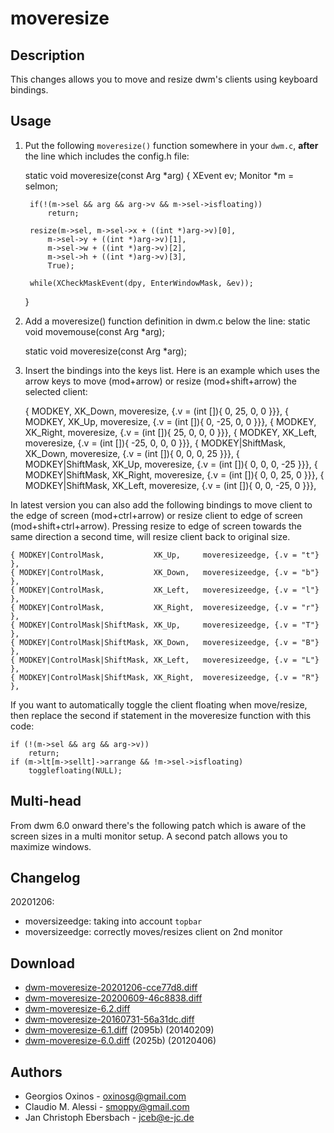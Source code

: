 moveresize
==========

Description
-----------
This changes allows you to move and resize dwm's clients using keyboard
bindings.

Usage
-----
1. Put the following `moveresize()` function somewhere in your `dwm.c`,
  **after** the line which includes the config.h file:

	static void
	moveresize(const Arg *arg)
	{
		XEvent ev;
		Monitor *m = selmon;

		if(!(m->sel && arg && arg->v && m->sel->isfloating))
			return;

		resize(m->sel, m->sel->x + ((int *)arg->v)[0],
			m->sel->y + ((int *)arg->v)[1],
			m->sel->w + ((int *)arg->v)[2],
			m->sel->h + ((int *)arg->v)[3],
			True);

		while(XCheckMaskEvent(dpy, EnterWindowMask, &ev));
	}

2. Add a moveresize() function definition in dwm.c below the line:
	static void movemouse(const Arg *arg);

	static void moveresize(const Arg *arg);

3. Insert the bindings into the keys list. Here is an example which uses the
   arrow keys to move (mod+arrow) or resize (mod+shift+arrow) the selected
   client:

	{ MODKEY,					XK_Down,	moveresize,		{.v = (int []){ 0, 25, 0, 0 }}},
	{ MODKEY,					XK_Up,		moveresize,		{.v = (int []){ 0, -25, 0, 0 }}},
	{ MODKEY,					XK_Right,	moveresize,		{.v = (int []){ 25, 0, 0, 0 }}},
	{ MODKEY,					XK_Left,	moveresize,		{.v = (int []){ -25, 0, 0, 0 }}},
	{ MODKEY|ShiftMask,			XK_Down,	moveresize,		{.v = (int []){ 0, 0, 0, 25 }}},
	{ MODKEY|ShiftMask,			XK_Up,		moveresize,		{.v = (int []){ 0, 0, 0, -25 }}},
	{ MODKEY|ShiftMask,			XK_Right,	moveresize,		{.v = (int []){ 0, 0, 25, 0 }}},
	{ MODKEY|ShiftMask,			XK_Left,	moveresize,		{.v = (int []){ 0, 0, -25, 0 }}},

In latest version you can also add the following bindings to move client to the edge of screen (mod+ctrl+arrow) or resize client to edge of screen (mod+shift+ctrl+arrow). Pressing resize to edge of screen towards the same direction a second time, will resize client back to original size.

	{ MODKEY|ControlMask,           XK_Up,     moveresizeedge, {.v = "t"} },
	{ MODKEY|ControlMask,           XK_Down,   moveresizeedge, {.v = "b"} },
	{ MODKEY|ControlMask,           XK_Left,   moveresizeedge, {.v = "l"} },
	{ MODKEY|ControlMask,           XK_Right,  moveresizeedge, {.v = "r"} },
	{ MODKEY|ControlMask|ShiftMask, XK_Up,     moveresizeedge, {.v = "T"} },
	{ MODKEY|ControlMask|ShiftMask, XK_Down,   moveresizeedge, {.v = "B"} },
	{ MODKEY|ControlMask|ShiftMask, XK_Left,   moveresizeedge, {.v = "L"} },
	{ MODKEY|ControlMask|ShiftMask, XK_Right,  moveresizeedge, {.v = "R"} },

If you want to automatically toggle the client floating when move/resize,
then replace the second if statement in the moveresize function with this code:

	if (!(m->sel && arg && arg->v))
		return;
	if (m->lt[m->sellt]->arrange && !m->sel->isfloating)
		togglefloating(NULL);

Multi-head
----------
From dwm 6.0 onward there's the following patch which is aware of the screen
sizes in a multi monitor setup. A second patch allows you to maximize windows.


Changelog
---------
20201206:
* moversizeedge: taking into account `topbar`
* moversizeedge: correctly moves/resizes client on 2nd monitor

Download
--------
* [dwm-moveresize-20201206-cce77d8.diff](dwm-moveresize-20201206-cce77d8.diff)
* [dwm-moveresize-20200609-46c8838.diff](dwm-moveresize-20200609-46c8838.diff)
* [dwm-moveresize-6.2.diff](dwm-moveresize-6.2.diff)
* [dwm-moveresize-20160731-56a31dc.diff](dwm-moveresize-20160731-56a31dc.diff)
* [dwm-moveresize-6.1.diff](dwm-moveresize-6.1.diff) (2095b) (20140209)
* [dwm-moveresize-6.0.diff](dwm-moveresize-6.0.diff) (2025b) (20120406)

Authors
-------
* Georgios Oxinos - <oxinosg@gmail.com>
* Claudio M. Alessi - <smoppy@gmail.com>
* Jan Christoph Ebersbach - <jceb@e-jc.de>
